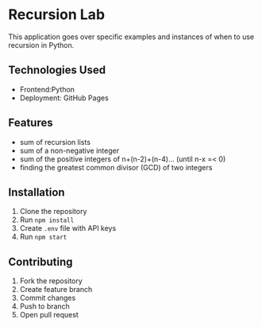# Recursion Lab

This application goes over specific examples and instances of when to use recursion in Python.

## Technologies Used
- Frontend:Python
- Deployment: GitHub Pages

## Features
- sum of recursion lists
- sum of a non-negative integer
- sum of the positive integers of n+(n-2)+(n-4)... (until n-x =< 0)
- finding the greatest common divisor (GCD) of two integers

## Installation
1. Clone the repository
2. Run `npm install`
3. Create `.env` file with API keys
4. Run `npm start`

## Contributing
1. Fork the repository
2. Create feature branch
3. Commit changes
4. Push to branch
5. Open pull request
